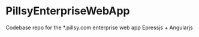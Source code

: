 # PillsyEnterpriseWebApp
Codebase repo for the *.pillsy.com enterprise web app
Epressjs + Angularjs

